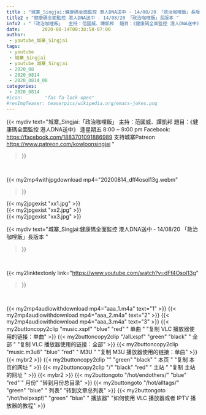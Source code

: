 ```yaml
---
title : "城寨_Singjai:健康碼全面監控 港人DNA送中 - 14/08/20 「政治咖哩飯」長版本 "
title2 : "健康碼全面監控 港人DNA送中 - 14/08/20 「政治咖哩飯」長版本 "
info2 : "「政治咖哩飯」  主持：范國威、譚凱邦  題目：《健康碼全面監控 港人DNA送中》  逢星期五 8:00 ~ 9:00 pm  Facebook:  https://facebook.com/1883701091886989  支持城寨Patreon https://www.patreon.com/kowloonsingjai "
date:        2020-08-14T08:38:58-07:00
author:
 - youtube_城寨_Singjai
tags:
 - youtube
 - 城寨_Singjai
 - youtube_城寨_Singjai
 - 2020_08
 - 2020_0814
 - 2020_0814_08
categories:
 - 2020_0814
#icon:        "fas fa-lock-open"
#resImgTeaser: teaserpics/wikipedia.org/emacs-jokes.png
---
```


{{< mydiv text="城寨_Singjai:「政治咖哩飯」  主持：范國威、譚凱邦  題目：《健康碼全面監控 港人DNA送中》  逢星期五 8:00 ~ 9:00 pm  Facebook:  https://facebook.com/1883701091886989  支持城寨Patreon https://www.patreon.com/kowloonsingjai "
>}}
<br>


{{< my2mp4withjpgdownload mp4="20200814_dff4osol13g.webm"
>}}

{{< my2jpgexist "xx1.jpg" >}}<br>
{{< my2jpgexist "xx2.jpg" >}}<br>
{{< my2jpgexist "xx3.jpg" >}}<br>



{{< mydiv text="城寨_Singjai:健康碼全面監控 港人DNA送中 - 14/08/20 「政治咖哩飯」長版本 "
>}}
<br>

{{< my2linktextonly link="https://www.youtube.com/watch?v=dFf4Osol13g"
>}}


<br>

{{< my2mp4audiowithdownload mp4="aaa_1.m4a"    text="1" >}}
{{< my2mp4audiowithdownload mp4="aaa_2.m4a"    text="2" >}}
{{< my2mp4audiowithdownload mp4="aaa_3.m4a"    text="3" >}}
{{< my2buttoncopy2clip "music.xspf"        "blue"   "red"    " 单曲 "  "复制 VLC 播放器使用的链接：单曲" >}} {{< my2buttoncopy2clip "/all.xspf"         "green"  "black"  " 全部 "  "复制 VLC 播放器使用的链接：全部" >}} {{< my2buttoncopy2clip "music.m3u8"        "blue"   "red"    " M3U  "    "复制 M3U 播放器使用的链接：单曲" >}} {{< mybr2 >}} {{< my2buttoncopy2clip ""                  "green"  "black"  " 本页 "    "复制 本页的网址 " >}} {{< my2buttoncopy2clip "/"                 "black"  "red"    " 主站 "    "复制 主站的网址 " >}} {{< mybr2 >}} {{< my2buttongoto      "/hot/endothers/"   "blue"   "red"    " 月份"   "转到月份总目录" >}} {{< my2buttongoto      "/hot/alltags/"     "green"  "blue"   " 列表"   "转到文章总列表" >}} {{< my2buttongoto      "/hot/helpxspf/"    "green"  "blue"   " 播放器" "如何使用 VLC 播放器或者 IPTV 播放器的教程" >}} 
